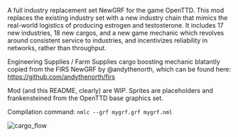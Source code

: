 A full industry replacement set NewGRF for the game OpenTTD.
This mod replaces the existing industry set with a new industry chain that mimics the real-world logistics of producing estrogen and testosterone.
It includes 17 new industries, 18 new cargos, and a new game mechanic which revolves around consistent service to industries, and incentivizes reliability in networks, rather than throughput.

Engineering Supplies / Farm Supplies cargo boosting mechanic blatantly copied from the FIRS NewGRF by @andythenorth, which can be found here: https://github.com/andythenorth/firs

Mod (and this README, clearly) are WIP.
Sprites are placeholders and frankensteined from the OpenTTD base graphics set.

Compilation command: `nmlc --grf mygrf.grf mygrf.nml`

![cargo_flow](https://github.com/user-attachments/assets/53ae4c01-0eb7-4c0c-8040-02443f2185a8)

